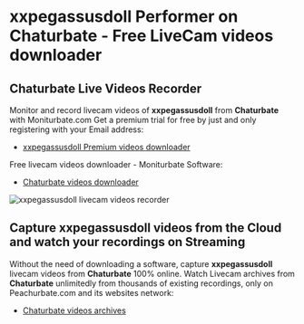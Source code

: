 # xxpegassusdoll Performer on Chaturbate - Free LiveCam videos downloader

## Chaturbate Live Videos Recorder

Monitor and record livecam videos of **xxpegassusdoll** from **Chaturbate** with Moniturbate.com
Get a premium trial for free by just and only registering with your Email address:
* [xxpegassusdoll Premium videos downloader](https://moniturbate.com/request-demo-licence-key.html)

Free livecam videos downloader - Moniturbate Software:
* [Chaturbate videos downloader](https://moniturbate.com/moniturbate-download-software.html)

![xxpegassusdoll livecam videos recorder](https://peachurnet.com/templates/moniturbate-software.png)


## Capture xxpegassusdoll videos from the Cloud and watch your recordings on Streaming

Without the need of downloading a software, capture **xxpegassusdoll** livecam videos from **Chaturbate** 100% online.
Watch Livecam archives from **Chaturbate** unlimitedly from thousands of existing recordings, only on Peachurbate.com and its websites network:
* [Chaturbate videos archives](https://peachurnet.com/)